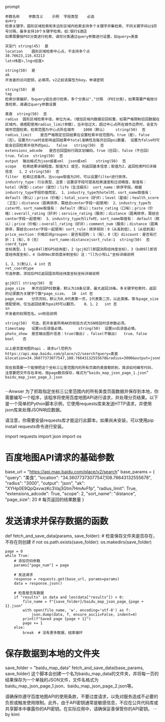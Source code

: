prompt 
```
参数名称	参数含义	示例	字段类型	必选
query	
检索关键字。圆形区域检索和多边形区域内检索支持多个关键字并集检索，不同关键字间以$符号分隔，最多支持10个关键字检索。如:银行$酒店
如果需要按POI分类进行检索，请将分类通过query参数进行设置，如query=美食

天安门	string(45)	是
location	圆形区域检索中心点，不支持多个点	
38.76623,116.43213
lat<纬度>,lng<经度>

string(50)	是
ak	
开发者的访问密钥，必填项。v2之前该属性为key。申请密钥

string(50)	是
tag	
检索分类偏好，与query组合进行检索，多个分类以","分隔 （POI分类），如果需要严格按分类检索，请通过query参数设置

美食	string(50)	否
radius	圆形区域检索半径，单位为米。（增加区域内数据召回权重，如需严格限制召回数据在区域内，请搭配使用radius_limit参数），当半径过大，超过中心点所在城市边界时，会变为城市范围检索，检索范围为中心点所在城市	1000（默认）	string(50)	否
radius_limit	是否严格限定召回结果在设置检索半径范围内。true（是），false（否）。设置为true时会影响返回结果中total准确性及每页召回poi数量， 设置为false时可能会召回检索半径外的poi。	false	string(50)	否
extensions_adcode	是否召回国标行政区划编码，true（召回）、false（不召回）	true、false	string(50)	否
output	输出格式为json或者xml	json或xml	string(50)	否
scope	检索结果详细程度。取值为1 或空，则返回基本信息；取值为2，返回检索POI详细信息	1、2	string(50)	否
filter	检索过滤条件。当scope取值为2时，可以设置filter进行排序。industry_type：行业类型，注意：设置该字段可提高检索速度和过滤精度，取值有： hotel（宾馆）；cater（餐饮）；life（生活娱乐） sort_name：排序字段，根据industry_type字段的值而定。 1、industry_type为hotel时，sort_name取值有： default（默认）；price（价格）；total_score（好评）；level（星级）；health_score（卫生）；distance（距离排序，需结合center字段一起使用） 2、industry_type为cater时，sort_name取值有： default（默认）；taste_rating（口味）；price（价格）；overall_rating（好评）；service_rating（服务）；distance（距离排序，需结合center字段一起使用） 3、industry_type为life时，sort_name取值有： default（默认）；price（价格）；overall_rating（好评）；comment_num（服务）；distance（距离排序，需结合center字段一起使用）sort_rule：排序规则：0（从高到低），1（从低到高）price_section：价格区间groupon：是否有团购：1（有），0（无）discount：是否有打折：1（有），0（无）	sort_name:distance|sort_rule:1	string(50)	否
coord_type	
坐标类型，1（wgs84ll即GPS经纬度），2（gcj02ll即国测局经纬度坐标），3（bd09ll即百度经纬度坐标），4（bd09mc即百度米制坐标）注："ll为小写LL"坐标详细说明

1、2、3(默认)、4	int	否
ret_coordtype	
可选参数，添加后POI返回国测局经纬度坐标坐标详细说明

gcj02ll	string(50)	否
page_size	单次召回POI数量，默认为10条记录，最大返回20条。多关键字检索时，返回的记录数为关键字个数*page_size。	10	int	否
page_num	分页页码，默认为0,0代表第一页，1代表第二页，以此类推。常与page_size搭配使用，仅当返回结果为poi时可以翻页。	0、1、2	int	否
sn	
开发者的权限签名。sn校验说明

string(50)	可选，若开发者所用AK的校验方式为SN校验时该参数必须。
timestamp	设置sn后该值必填。		string(50)	设置sn后该值必填。
photo_show	是否输出图片信息：true(输出) 、false(不输出)	true、false	bool	否

以上是百度地图的api ，请求url范例为
https://api.map.baidu.com/place/v2/search?query=美食&location=34.36077373077547,108.76643132555678&radius=3000&output=json&ak=XYHp0E9QpQxvwzKc3Vaj3Gtm7HmAvFfp&radius_limit=true&extensions_adcode=true&scope=2&sort_name:distance&page_size=20

现在我需要一个能够把这个坐标三公里范围内的所有页面的美食都抓到，我该如何编写代码，
注意要把文件存在本地，按page数目保存，格式为“baidu_map_json_page_1.json”  baidu_map_json_page_2.json


```

···Anwser
为了抓取指定坐标三公里范围内的所有美食页面数据并保存到本地，你需要编写一个程序，该程序将使用百度地图API进行请求，并处理分页结果。以下是一个简单的Python脚本示例，它使用requests库来发送HTTP请求，并使用json库来处理JSON响应数据。

请注意，你需要安装requests库才能运行此脚本。如果尚未安装，可以使用pip install requests命令进行安装。

import requests
import json
import os

# 百度地图API请求的基础参数
base_url = "https://api.map.baidu.com/place/v2/search"
base_params = {
    "query": "美食",
    "location": "34.36077373077547,108.76643132555678",
    "radius": "3000",
    "output": "json",
    "ak": "XYHp0E9QpQxvwzKc3Vaj3Gtm7HmAvFfp",
    "radius_limit": True,
    "extensions_adcode": True,
    "scope": 2,
    "sort_name": "distance",
    "page_size": 20  # 每页返回的结果数量
}

# 发送请求并保存数据的函数
def fetch_and_save_data(params, save_folder):
    # 检查保存文件夹是否存在，不存在则创建
    if not os.path.exists(save_folder):
        os.makedirs(save_folder)
    
    page = 0
    while True:
        # 添加页码参数
        params["page_num"] = page
        
        # 发送请求
        response = requests.get(base_url, params=params)
        data = response.json()
        
        # 检查是否有数据
        if "results" in data and len(data["results"]) > 0:
            file_name = f"{save_folder}/baidu_map_json_page_{page + 1}.json"
            with open(file_name, 'w', encoding='utf-8') as f:
                json.dump(data, f, ensure_ascii=False, indent=4)
            print(f"Saved page {page + 1}")
            page += 1
        else:
            break  # 没有更多数据，结束循环

# 保存数据到本地的文件夹
save_folder = "baidu_map_data"
fetch_and_save_data(base_params, save_folder)
这个脚本会创建一个名为baidu_map_data的文件夹，并将每一页的结果保存为一个单独的JSON文件，文件名格式为baidu_map_json_page_1.json、baidu_map_json_page_2.json等。

请确保你遵守百度地图API的使用条款，不要过度请求，以免对服务造成不必要的负担或触发使用限制。此外，由于API密钥通常是敏感信息，不应在公共代码库或共享脚本中暴露你的API密钥。在实际应用中，请确保妥善保管你的API密钥。
···
by kimi
